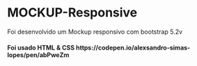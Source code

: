 # MOCKUP-Responsive
<div>
<p>
  Foi desenvolvido um Mockup responsivo com bootstrap 5.2v
</p>
<p>
  <h4>
    Foi usado HTML & CSS
    https://codepen.io/alexsandro-simas-lopes/pen/abPweZm
  </h4>
</p>
</div>
